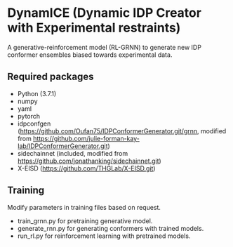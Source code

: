 # DynamICE (Dynamic IDP Creator with Experimental restraints)
A generative-reinforcement model (RL-GRNN) to generate new IDP conformer ensembles biased towards experimental data.

## Required packages
* Python (3.7.1)
* numpy 
* yaml 
* pytorch 
* idpconfgen (https://github.com/Oufan75/IDPConformerGenerator.git/grnn, modified from https://github.com/julie-forman-kay-lab/IDPConformerGenerator.git)
* sidechainnet (included, modified from https://github.com/jonathanking/sidechainnet.git)
* X-EISD (https://github.com/THGLab/X-EISD.git)

## Training
Modify parameters in training files based on request.
* train_grnn.py for pretraining generative model.
* generate_rnn.py for generating conformers with trained models.
* run_rl.py for reinforcement learning with pretrained models.
